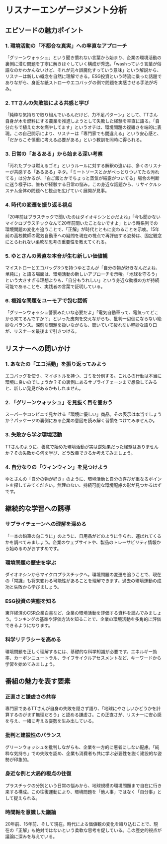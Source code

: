 # リスナーエンゲージメント分析

## エピソードの魅力ポイント

### 1. 環境活動の「不都合な真実」への率直なアプローチ

「グリーンウォッシュ」という聞き慣れない言葉から始まり、企業の環境活動の裏側に潜む問題を丁寧に解きほぐしていく構成が秀逸。「washっていう言葉が俗語なのかわかんないけど、それが元々誤魔化すっていう意味」という解説から、リスナーは新しい概念を自然に理解できる。ESG投資という時流に乗った話題でありながら、身近な紙ストローやエコバッグの例で問題を実感させる手法が巧み。

### 2. TTさんの失敗談による共感と学び

「純粋な気持ちで取り組んでいるんだけど、力不足パターン」として、TTさん自身が木を燃料にする農業を推進しようとして失敗した経験を率直に語る。「自分たちで植えた木を燃やしてます」というオチは、環境問題の複雑さを端的に表現。この自己開示により、リスナーは「専門家でも間違える」という安心感と、「だからこそ慎重に考える必要がある」という教訓を同時に得られる。

### 3. 日常の「あるある」から始まる深い考察

「汚れたプラは燃えるゴミ」というルールに対する解釈の違いは、多くのリスナーが共感する「あるある」ネタ。「ミートソースとかがべっとりついてたら汚れてる」は分かるが、「白ご飯とかでちょっと蒸気が結露がついてる」場合の判断に迷う様子は、誰もが経験する日常の悩み。この身近な話題から、リサイクルシステム全体の問題へと視点を広げていく展開が見事。

### 4. 時代の変遷を振り返る視点

「20年前はプラスチックで聞いたのはダイオキシンとかだよね」「今も聞かないマイクロプラスチックなんて20年前聞いたことないですよ」という時系列での環境問題の変化を追うことで、「正解」が時代とともに変わることを示唆。15年前の高校教師の電気自動車への疑問を現在の視点で再評価する姿勢は、固定観念にとらわれない柔軟な思考の重要性を教えてくれる。

### 5. ゆとさんの素直な本音が生む新しい価値観

マイストローとエコバッグ3つを持つゆとさんが「自分の物が好きなんだよね、単純に」と語る場面は、環境活動の新しいアプローチを示唆。「地球を守ろう」という大きすぎる理想よりも、「自分もうれしい」という身近な動機の方が持続可能であることを、実践者の言葉で証明している。

### 6. 複雑な問題をユーモアで包む話術

「グリーンウォッシュ警察みたいな必要だよ」「電気自動車って、電気ってどこから来てるんですか？」といった皮肉を交えながらも、批判一辺倒にならない絶妙なバランス。深刻な問題を扱いながらも、聴いていて疲れない軽妙な語り口が、リスナーを最後まで引きつける。

## リスナーへの問いかけ

### 1. あなたの「エコ活動」を振り返ってみよう

エコバッグを使う、マイボトルを持つ、ゴミを分別する。これらの行動は本当に環境に良いのでしょうか？その裏側にあるサプライチェーンまで想像してみると、新しい発見があるかもしれません。

### 2. 「グリーンウォッシュ」を見抜く目を養おう

スーパーやコンビニで見かける「環境に優しい」商品。その表示は本当でしょうか？パッケージの裏側にある企業の意図を読み解く習慣をつけてみませんか。

### 3. 失敗から学ぶ環境活動

TTさんのように、善意で始めた環境活動が実は逆効果だった経験はありませんか？その失敗から何を学び、どう改善できるか考えてみましょう。

### 4. 自分なりの「ウィンウィン」を見つけよう

ゆとさんの「自分の物が好き」のように、環境活動と自分の喜びが重なるポイントを探してみてください。無理のない、持続可能な環境配慮の形が見つかるはずです。

## 継続的な学習への誘導

### サプライチェーンへの理解を深める

「一本の鉛筆の向こうに」のように、日用品がどのように作られ、運ばれてくるかを調べてみましょう。企業のウェブサイトや、製品のトレーサビリティ情報から始めるのがおすすめです。

### 環境問題の歴史を学ぶ

ダイオキシンからマイクロプラスチックへ。環境問題の変遷を追うことで、現在の「常識」も将来変わる可能性があることを理解できます。過去の環境運動の成功と失敗から学びましょう。

### ESG投資の実態を知る

東洋経済のCSR企業白書など、企業の環境活動を評価する資料を読んでみましょう。ランキングの基準や評価方法を知ることで、企業の環境活動を多角的に評価できるようになります。

### 科学リテラシーを高める

環境問題を正しく理解するには、基礎的な科学知識が必要です。エネルギー効率、カーボンニュートラル、ライフサイクルアセスメントなど、キーワードから学習を始めてみましょう。

## 番組の魅力を表す要素

### 正直さと謙虚さの共存

専門家であるTTさんが自身の失敗を隠さず語り、「地球にやさしいかどうかを計算するのがまず無理だろう」と認める謙虚さ。この正直さが、リスナーに安心感を与え、一緒に考える姿勢を生み出している。

### 批判と建設性のバランス

グリーンウォッシュを批判しながらも、企業を一方的に悪者にしない配慮。「純粋な気持ち」での失敗を認め、企業も消費者も共に学ぶ必要性を説く建設的な姿勢が印象的。

### 身近な例と大局的視点の往復

プラスチックの分別という日常の悩みから、地球規模の環境問題まで自在に行き来する構成。この往復運動により、環境問題を「他人事」ではなく「自分事」として捉えられる。

### 時間軸を意識した議論

20年前、15年前、そして現在。時代による価値観の変化を織り込むことで、現在の「正解」も絶対ではないという柔軟な思考を促している。この歴史的視点が議論に深みを与えている。